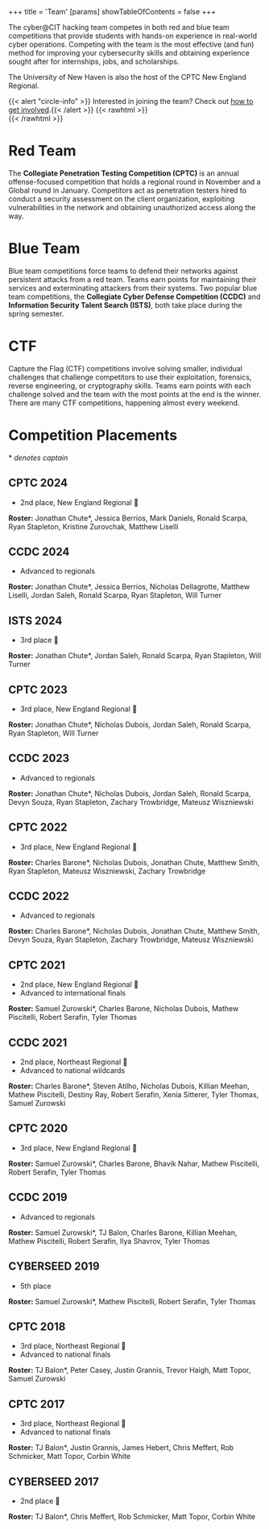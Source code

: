 +++
title = 'Team'
[params]
    showTableOfContents = false
+++

The cyber@CIT hacking team competes in both red and blue team competitions that provide students with hands-on experience in real-world cyber operations. Competing with the team is the most effective (and fun) method for improving your cybersecurity skills and obtaining experience sought after for internships, jobs, and scholarships.

The University of New Haven is also the host of the CPTC New England Regional.

{{< alert "circle-info"  >}} Interested in joining the team? Check out <a href="/join">how to get involved</a>.{{< /alert >}}
{{< rawhtml >}}<br>{{< /rawhtml >}}

# Red Team

The **Collegiate Penetration Testing Competition (CPTC)** is an annual offense-focused competition that holds a regional round in November and a Global round in January. Competitors act as penetration testers hired to conduct a security assessment on the client organization, exploiting vulnerabilities in the network and obtaining unauthorized access along the way.

# Blue Team

Blue team competitions force teams to defend their networks against persistent attacks from a red team. Teams earn points for maintaining their services and exterminating attackers from their systems. Two popular blue team competitions, the **Collegiate Cyber Defense Competition (CCDC)** and **Information Security Talent Search (ISTS)**, both take place during the spring semester.

# CTF

Capture the Flag (CTF) competitions involve solving smaller, individual challenges that challenge competitors to use their exploitation, forensics, reverse engineering, or cryptography skills. Teams earn points with each challenge solved and the team with the most points at the end is the winner. There are many CTF competitions, happening almost every weekend.

# Competition Placements

\* *denotes captain*

## CPTC 2024

- 2nd place, New England Regional 🥈

**Roster:** Jonathan Chute*, Jessica Berrios, Mark Daniels, Ronald Scarpa, Ryan Stapleton, Kristine Zurovchak, Matthew Liselli

## CCDC 2024

- Advanced to regionals

**Roster:** Jonathan Chute*, Jessica Berrios, Nicholas Dellagrotte, Matthew Liselli, Jordan Saleh, Ronald Scarpa, Ryan Stapleton, Will Turner

## ISTS 2024

- 3rd place 🥉

**Roster:** Jonathan Chute*, Jordan Saleh, Ronald Scarpa, Ryan Stapleton, Will Turner

## CPTC 2023

- 3rd place, New England Regional 🥉

**Roster:** Jonathan Chute*, Nicholas Dubois, Jordan Saleh, Ronald Scarpa, Ryan Stapleton, Will Turner

## CCDC 2023

- Advanced to regionals

**Roster:** Jonathan Chute*, Nicholas Dubois, Jordan Saleh, Ronald Scarpa, Devyn Souza, Ryan Stapleton, Zachary Trowbridge, Mateusz Wiszniewski

## CPTC 2022

- 3rd place, New England Regional 🥉

**Roster:** Charles Barone*, Nicholas Dubois, Jonathan Chute, Matthew Smith, Ryan Stapleton, Mateusz Wiszniewski, Zachary Trowbridge

## CCDC 2022

- Advanced to regionals

**Roster:** Charles Barone*, Nicholas Dubois, Jonathan Chute, Matthew Smith, Devyn Souza, Ryan Stapleton, Zachary Trowbridge, Mateusz Wiszniewski

## CPTC 2021

- 2nd place, New England Regional 🥈
- Advanced to international finals

**Roster:** Samuel Zurowski*, Charles Barone, Nicholas Dubois, Mathew Piscitelli, Robert Serafin, Tyler Thomas

## CCDC 2021

- 2nd place, Northeast Regional 🥈
- Advanced to national wildcards

**Roster:** Charles Barone*, Steven Atilho, Nicholas Dubois, Killian Meehan, Mathew Piscitelli, Destiny Ray, Robert Serafin, Xenia Sitterer, Tyler Thomas, Samuel Zurowski

## CPTC 2020

- 3rd place, New England Regional 🥉

**Roster:** Samuel Zurowski*, Charles Barone, Bhavik Nahar, Mathew Piscitelli, Robert Serafin, Tyler Thomas

## CCDC 2019

- Advanced to regionals

**Roster:** Samuel Zurowski*, TJ Balon, Charles Barone, Killian Meehan, Mathew Piscitelli, Robert Serafin, Ilya Shavrov, Tyler Thomas

## CYBERSEED 2019

- 5th place

**Roster:** Samuel Zurowski*, Mathew Piscitelli, Robert Serafin, Tyler Thomas

## CPTC 2018

- 3rd place, Northeast Regional 🥉
- Advanced to national finals

**Roster:** TJ Balon*, Peter Casey, Justin Grannis, Trevor Haigh, Matt Topor, Samuel Zurowski

## CPTC 2017

- 3rd place, Northeast Regional 🥉
- Advanced to national finals

**Roster:** TJ Balon*, Justin Grannis, James Hebert, Chris Meffert, Rob Schmicker, Matt Topor, Corbin White

## CYBERSEED 2017

- 2nd place 🥈

**Roster:** TJ Balon*, Chris Meffert, Rob Schmicker, Matt Topor, Corbin White